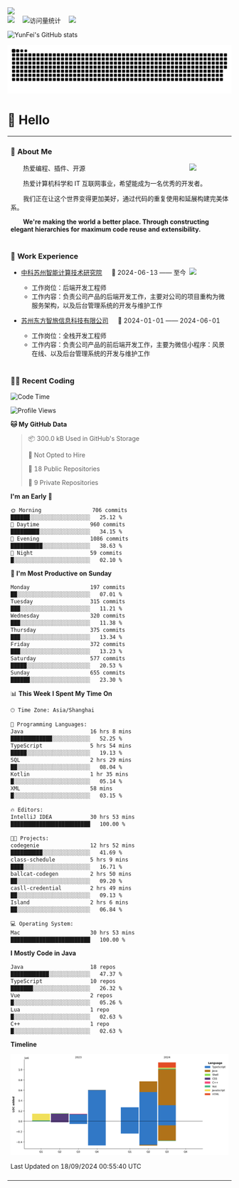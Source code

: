   <!-- dynamic typing effect 动态打字效果 -->
  <div>
    <a href="http://yunfei.plus">
      <img src="https://readme-typing-svg.demolab.com?font=Fira+Code&pause=1000&width=435&lines=console.log(%22Hello%2C%20World%22);祝您今天愉快!&center=true&size=27" />
    </a>
  </div>

  <div>
    <a href="http://yunfei.plus/"><img src="https://img.shields.io/badge/Website-博客-8c36db" /></a>&emsp;
    <!-- visitor -->
    <img src="https://komarev.com/ghpvc/?username=yunfeidog&label=Views&color=orange&style=flat" alt="访问量统计" />&emsp;
    <!-- wakatime -->    
    <a href="https://wakatime.com/@yunfeidog"><img src="https://wakatime.com/badge/user/42d0678c-368b-448b-9a77-5d21c5b55352.svg" /></a>
  </div>

![YunFei's GitHub stats](https://github-readme-stats.vercel.app/api?username=yunfeidog)

![snake](./dist/github-contribution-grid-snake.svg)

#  🙋 Hello

<table>


<tr><td>

### 🤺 About Me

<img align="right" width="88" src="https://cdn.jsdelivr.net/gh/yunfeidog/yunfeidog/assets/images/jobs.png" />

<p>&emsp;&emsp;热爱编程、插件、开源</p>
<p>&emsp;&emsp;热爱计算机科学和 IT 互联网事业，希望能成为一名优秀的开发者。</p>
<p>&emsp;&emsp;我们正在让这个世界变得更加美好，通过代码的重复使用和延展构建完美体系。</p>
<p>&emsp;&emsp;<strong>We're making the world a better place. Through constructing elegant hierarchies for maximum code reuse and extensibility.</strong></p>

</td></tr> 

<tr><td>

### 🏢 Work Experience

<img align="right" width="88" src="https://cdn.jsdelivr.net/gh/yunfeidog/yunfeidog/assets/images/yuanze.png" />

- [中科苏州智能计算技术研究院](http://iict.ac.cn/sy) &emsp; 📌 2024-06-13 —— 至今

  - 工作岗位：后端开发工程师
  - 工作内容：负责公司产品的后端开发工作，主要对公司的项目重构为微服务架构，以及后台管理系统的开发与维护工作

- [苏州东方智旅信息科技有限公司](http://www.leyoobao.com/) &emsp; 📌 2024-01-01 —— 2024-06-01

    - 工作岗位：全栈开发工程师
    - 工作内容：负责公司产品的前后端开发工作，主要为微信小程序：风景在线、以及后台管理系统的开发与维护工作


</td></tr>

<tr><td>

### 👩‍💻 Recent Coding
<!--START_SECTION:waka-->
![Code Time](http://img.shields.io/badge/Code%20Time-1%2C765%20hrs%2033%20mins-blue)

![Profile Views](http://img.shields.io/badge/Profile%20Views-1-blue)

**🐱 My GitHub Data** 

> 📦 300.0 kB Used in GitHub's Storage 
 > 
> 🚫 Not Opted to Hire
 > 
> 📜 18 Public Repositories 
 > 
> 🔑 9 Private Repositories 
 > 
**I'm an Early 🐤** 

```text
🌞 Morning                706 commits         ██████░░░░░░░░░░░░░░░░░░░   25.12 % 
🌆 Daytime                960 commits         █████████░░░░░░░░░░░░░░░░   34.15 % 
🌃 Evening                1086 commits        ██████████░░░░░░░░░░░░░░░   38.63 % 
🌙 Night                  59 commits          █░░░░░░░░░░░░░░░░░░░░░░░░   02.10 % 
```
📅 **I'm Most Productive on Sunday** 

```text
Monday                   197 commits         ██░░░░░░░░░░░░░░░░░░░░░░░   07.01 % 
Tuesday                  315 commits         ███░░░░░░░░░░░░░░░░░░░░░░   11.21 % 
Wednesday                320 commits         ███░░░░░░░░░░░░░░░░░░░░░░   11.38 % 
Thursday                 375 commits         ███░░░░░░░░░░░░░░░░░░░░░░   13.34 % 
Friday                   372 commits         ███░░░░░░░░░░░░░░░░░░░░░░   13.23 % 
Saturday                 577 commits         █████░░░░░░░░░░░░░░░░░░░░   20.53 % 
Sunday                   655 commits         ██████░░░░░░░░░░░░░░░░░░░   23.30 % 
```


📊 **This Week I Spent My Time On** 

```text
🕑︎ Time Zone: Asia/Shanghai

💬 Programming Languages: 
Java                     16 hrs 8 mins       █████████████░░░░░░░░░░░░   52.25 % 
TypeScript               5 hrs 54 mins       █████░░░░░░░░░░░░░░░░░░░░   19.13 % 
SQL                      2 hrs 29 mins       ██░░░░░░░░░░░░░░░░░░░░░░░   08.04 % 
Kotlin                   1 hr 35 mins        █░░░░░░░░░░░░░░░░░░░░░░░░   05.14 % 
XML                      58 mins             █░░░░░░░░░░░░░░░░░░░░░░░░   03.15 % 

🔥 Editors: 
IntelliJ IDEA            30 hrs 53 mins      █████████████████████████   100.00 % 

🐱‍💻 Projects: 
codegenie                12 hrs 52 mins      ██████████░░░░░░░░░░░░░░░   41.69 % 
class-schedule           5 hrs 9 mins        ████░░░░░░░░░░░░░░░░░░░░░   16.71 % 
ballcat-codegen          2 hrs 50 mins       ██░░░░░░░░░░░░░░░░░░░░░░░   09.20 % 
casll-credential         2 hrs 49 mins       ██░░░░░░░░░░░░░░░░░░░░░░░   09.13 % 
Island                   2 hrs 6 mins        ██░░░░░░░░░░░░░░░░░░░░░░░   06.84 % 

💻 Operating System: 
Mac                      30 hrs 53 mins      █████████████████████████   100.00 % 
```

**I Mostly Code in Java** 

```text
Java                     18 repos            ████████████░░░░░░░░░░░░░   47.37 % 
TypeScript               10 repos            ███████░░░░░░░░░░░░░░░░░░   26.32 % 
Vue                      2 repos             █░░░░░░░░░░░░░░░░░░░░░░░░   05.26 % 
Lua                      1 repo              █░░░░░░░░░░░░░░░░░░░░░░░░   02.63 % 
C++                      1 repo              █░░░░░░░░░░░░░░░░░░░░░░░░   02.63 % 
```



**Timeline**

![Lines of Code chart](https://raw.githubusercontent.com/yunfeidog/yunfeidog/main/assets/bar_graph.png)


 Last Updated on 18/09/2024 00:55:40 UTC
<!--END_SECTION:waka-->

</td></tr>




<tr><td>


